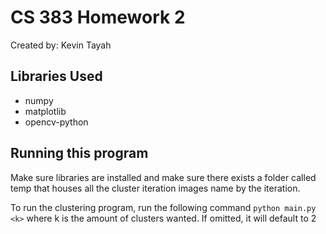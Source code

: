 # CS 383 Homework 2

Created by: Kevin Tayah

## Libraries Used

- numpy
- matplotlib
- opencv-python

## Running this program

Make sure libraries are installed and make sure there exists a folder called temp that houses all the cluster iteration images name by the iteration.

To run the clustering program, run the following command `python main.py <k>` where k is the amount of clusters wanted. If omitted, it will default to 2
